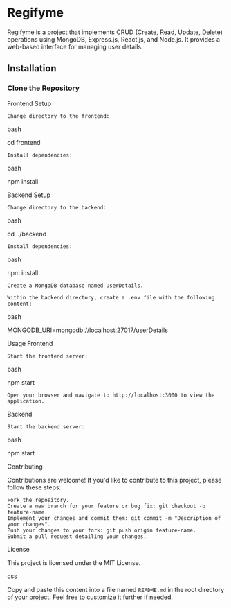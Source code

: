 # Regifyme

Regifyme is a project that implements CRUD (Create, Read, Update, Delete) operations using MongoDB, Express.js, React.js, and Node.js. It provides a web-based interface for managing user details.

## Installation

### Clone the Repository

Frontend Setup

    Change directory to the frontend:

bash

cd frontend

    Install dependencies:

bash

npm install

Backend Setup

    Change directory to the backend:

bash

cd ../backend

    Install dependencies:

bash

npm install

    Create a MongoDB database named userDetails.

    Within the backend directory, create a .env file with the following content:

bash

MONGODB_URI=mongodb://localhost:27017/userDetails

Usage
Frontend

    Start the frontend server:

bash

npm start

    Open your browser and navigate to http://localhost:3000 to view the application.

Backend

    Start the backend server:

bash

npm start

Contributing

Contributions are welcome! If you'd like to contribute to this project, please follow these steps:

    Fork the repository.
    Create a new branch for your feature or bug fix: git checkout -b feature-name.
    Implement your changes and commit them: git commit -m "Description of your changes".
    Push your changes to your fork: git push origin feature-name.
    Submit a pull request detailing your changes.

License

This project is licensed under the MIT License.

css

Copy and paste this content into a file named `README.md` in the root directory of your project. Feel free to customize it further if needed.
